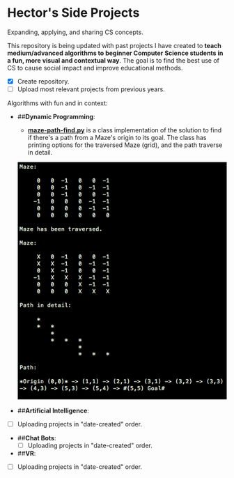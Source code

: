 # Hector's Side Projects
Expanding, applying, and sharing CS concepts.

 This repository is being updated with past projects I have created to **teach medium/advanced algorithms to beginner Computer Science students in a fun, more visual and contextual way**. The goal is to find the best use of CS to cause social impact and improve educational methods.

- [X] Create repository.
- [ ] Upload most relevant projects from previous years.

Algorithms with fun and in context:

- ##**Dynamic Programming**:
  - **[maze-path-find.py](side-projects/maze-path-find.py)** is a class implementation of the solution to find if there's a path from a Maze's origin to its goal. The class has printing options for the traversed Maze (grid), and the path traverse in detail.
  
  ![Alt text](imgs/maze.png?raw=true "Maze Path Details.")
  
- ##**Artificial Intelligence**:
 - [ ] Uploading projects in "date-created" order.
 
- ##**Chat Bots**:
  - [ ] Uploading projects in "date-created" order.
 
- ##**VR**:
 - [ ] Uploading projects in "date-created" order.


